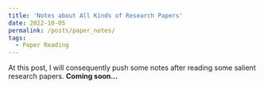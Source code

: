 ```yaml
---
title: 'Notes about All Kinds of Research Papers'
date: 2022-10-05
permalink: /posts/paper_notes/
tags:
  - Paper Reading
---
```


At this post, I will consequently push some notes after reading some salient research papers.
**Coming soon...**